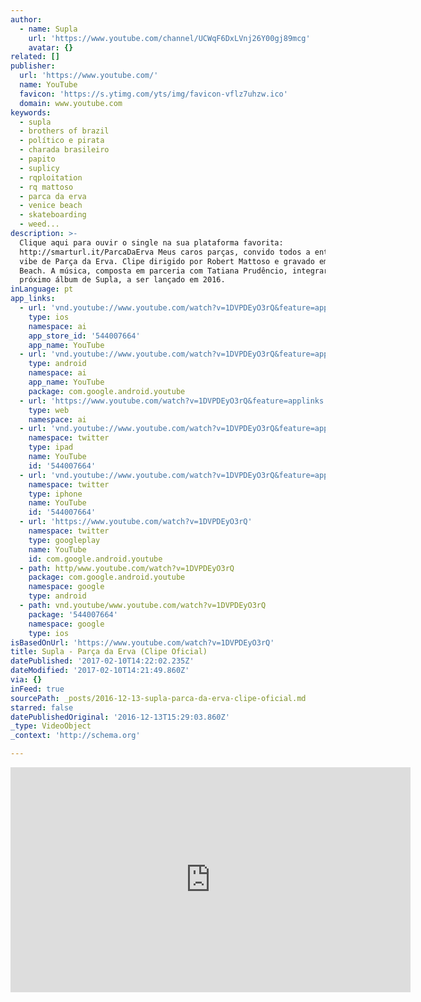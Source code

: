 ```yaml
---
author:
  - name: Supla
    url: 'https://www.youtube.com/channel/UCWqF6DxLVnj26Y00gj89mcg'
    avatar: {}
related: []
publisher:
  url: 'https://www.youtube.com/'
  name: YouTube
  favicon: 'https://s.ytimg.com/yts/img/favicon-vflz7uhzw.ico'
  domain: www.youtube.com
keywords:
  - supla
  - brothers of brazil
  - político e pirata
  - charada brasileiro
  - papito
  - suplicy
  - rqploitation
  - rq mattoso
  - parca da erva
  - venice beach
  - skateboarding
  - weed...
description: >-
  Clique aqui para ouvir o single na sua plataforma favorita:
  http://smarturl.it/ParcaDaErva Meus caros parças, convido todos a entrarem na
  vibe de Parça da Erva. Clipe dirigido por Robert Mattoso e gravado em Venice
  Beach. A música, composta em parceria com Tatiana Prudêncio, integrará o
  próximo álbum de Supla, a ser lançado em 2016.
inLanguage: pt
app_links:
  - url: 'vnd.youtube://www.youtube.com/watch?v=1DVPDEyO3rQ&feature=applinks'
    type: ios
    namespace: ai
    app_store_id: '544007664'
    app_name: YouTube
  - url: 'vnd.youtube://www.youtube.com/watch?v=1DVPDEyO3rQ&feature=applinks'
    type: android
    namespace: ai
    app_name: YouTube
    package: com.google.android.youtube
  - url: 'https://www.youtube.com/watch?v=1DVPDEyO3rQ&feature=applinks'
    type: web
    namespace: ai
  - url: 'vnd.youtube://www.youtube.com/watch?v=1DVPDEyO3rQ&feature=applinks'
    namespace: twitter
    type: ipad
    name: YouTube
    id: '544007664'
  - url: 'vnd.youtube://www.youtube.com/watch?v=1DVPDEyO3rQ&feature=applinks'
    namespace: twitter
    type: iphone
    name: YouTube
    id: '544007664'
  - url: 'https://www.youtube.com/watch?v=1DVPDEyO3rQ'
    namespace: twitter
    type: googleplay
    name: YouTube
    id: com.google.android.youtube
  - path: http/www.youtube.com/watch?v=1DVPDEyO3rQ
    package: com.google.android.youtube
    namespace: google
    type: android
  - path: vnd.youtube/www.youtube.com/watch?v=1DVPDEyO3rQ
    package: '544007664'
    namespace: google
    type: ios
isBasedOnUrl: 'https://www.youtube.com/watch?v=1DVPDEyO3rQ'
title: Supla - Parça da Erva (Clipe Oficial)
datePublished: '2017-02-10T14:22:02.235Z'
dateModified: '2017-02-10T14:21:49.860Z'
via: {}
inFeed: true
sourcePath: _posts/2016-12-13-supla-parca-da-erva-clipe-oficial.md
starred: false
datePublishedOriginal: '2016-12-13T15:29:03.860Z'
_type: VideoObject
_context: 'http://schema.org'

---
```

<iframe src="https://cdn.embedly.com/widgets/media.html?src=https%3A%2F%2Fwww.youtube.com%2Fembed%2F1DVPDEyO3rQ%3Ffeature%3Doembed&amp;url=http%3A%2F%2Fwww.youtube.com%2Fwatch%3Fv%3D1DVPDEyO3rQ&amp;image=https%3A%2F%2Fi.ytimg.com%2Fvi%2F1DVPDEyO3rQ%2Fhqdefault.jpg&amp;key=b7d04c9b404c499eba89ee7072e1c4f7&amp;type=text%2Fhtml&amp;schema=youtube" width="640" height="360" scrolling="no" frameborder="0" allowfullscreen="" style=""></iframe>